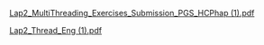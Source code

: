 

[Lap2_MultiThreading_Exercises_Submission_PGS_HCPhap (1).pdf](https://github.com/AnhviNguyen/BaiTapMultithread/files/11030917/Lap2_MultiThreading_Exercises_Submission_PGS_HCPhap.1.pdf)


[Lap2_Thread_Eng (1).pdf](https://github.com/AnhviNguyen/BaiTapMultithread/files/11030914/Lap2_Thread_Eng.1.pdf)
